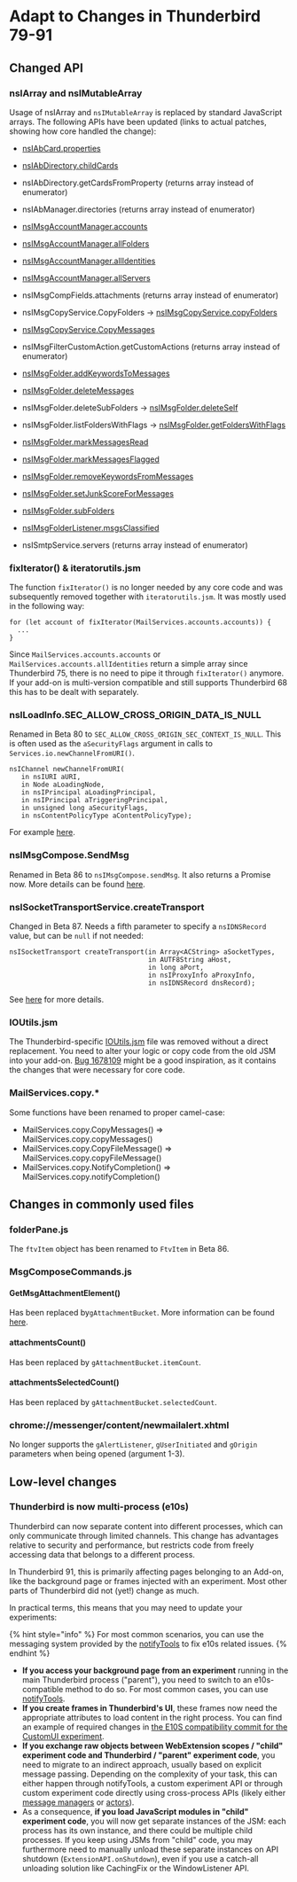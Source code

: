 # Adapt to Changes in Thunderbird 79-91

## Changed API

### nsIArray and nsIMutableArray

Usage of nsIArray and `nsIMutableArray` is replaced by standard JavaScript arrays. The following APIs have been updated \(links to actual patches, showing how core handled the change\):

* [nsIAbCard.properties](https://hg.mozilla.org/comm-central/diff/f7bc5c5ef5ebaec6fcd3394905b1190f7f9043e3/mailnews/addrbook/modules/AddrBookDirectory.jsm)
* [nsIAbDirectory.childCards](https://hg.mozilla.org/comm-central/diff/8d90e013f1e5ec392d10832272e622276010be05/mailnews/addrbook/public/nsIAbDirectory.idl)
* nsIAbDirectory.getCardsFromProperty \(returns array instead of enumerator\)
* nsIAbManager.directories \(returns array instead of enumerator\) 
* [nsIMsgAccountManager.accounts](https://hg.mozilla.org/comm-central/diff/1da9c365060718ffc88deb4d39b3930aeb02a1a7/calendar/base/modules/utils/calEmailUtils.jsm)
* [nsIMsgAccountManager.allFolders](https://hg.mozilla.org/comm-central/diff/4fd2ffb624922351c4c7ec6a775c78b436339fb3/mail/test/browser/folder-display/browser_recentMenu.js)
* [nsIMsgAccountManager.allIdentities](https://hg.mozilla.org/comm-central/diff/8d219926818378dda077442385c0d59650cc3ab6/calendar/base/modules/utils/calItipUtils.jsm)
* [nsIMsgAccountManager.allServers](https://hg.mozilla.org/comm-central/diff/16ca51abc6dda000296c7d7d082b9951ca04fd6d/mail/base/content/folderPane.js) 
* nsIMsgCompFields.attachments \(returns array instead of enumerator\) 
* nsIMsgCopyService.CopyFolders -&gt; [nsIMsgCopyService.copyFolders](https://hg.mozilla.org/comm-central/diff/4f8d3dff196eba35f09bbbe4f6487f882c07840e/mailnews/imap/test/unit/test_localToImapFilter.js)
* [nsIMsgCopyService.CopyMessages](https://hg.mozilla.org/comm-central/diff/fe318ec033d42bd4342a63b86c320116bfa5c5bc/mail/test/browser/message-window/browser_commands.js) 
* nsIMsgFilterCustomAction.getCustomActions \(returns array instead of enumerator\)

* [nsIMsgFolder.addKeywordsToMessages](https://hg.mozilla.org/comm-central/diff/4f1fac782b47fc236f62a18e7a51a51c8982edfd/mail/base/content/mailWindowOverlay.js#l1.71)
* [nsIMsgFolder.deleteMessages](https://hg.mozilla.org/comm-central/diff/c2ddbcc4f19781c5c61f46918a94dd33fab2c8d9/mail/components/compose/content/MsgComposeCommands.js)
* nsIMsgFolder.deleteSubFolders -&gt; [nsIMsgFolder.deleteSelf](https://hg.mozilla.org/comm-central/diff/d4333da4784fc707a56a5bdda13392a94765c05b/mail/base/content/folderPane.js#l1.14)
* nsIMsgFolder.listFoldersWithFlags -&gt;  [nsIMsgFolder.getFoldersWithFlags](https://hg.mozilla.org/comm-central/diff/d146b4e2061c4ec55fce6ac0615c722fed19e756/mail/base/content/folderPane.js#l1.16)
* [nsIMsgFolder.markMessagesRead](https://hg.mozilla.org/comm-central/diff/93610e507d37b2da5e034536ba05f7d2679fcfac/mail/components/extensions/parent/ext-messages.js#l1.22) 
* [nsIMsgFolder.markMessagesFlagged](https://hg.mozilla.org/comm-central/diff/93610e507d37b2da5e034536ba05f7d2679fcfac/mail/components/extensions/parent/ext-messages.js#l1.25)
* [nsIMsgFolder.removeKeywordsFromMessages](https://hg.mozilla.org/comm-central/diff/4f1fac782b47fc236f62a18e7a51a51c8982edfd/mailnews/base/test/unit/test_bug428427.js#l1.40)
* [nsIMsgFolder.setJunkScoreForMessages](https://hg.mozilla.org/comm-central/diff/93610e507d37b2da5e034536ba05f7d2679fcfac/mail/components/extensions/parent/ext-messages.js#l1.29)
* [nsIMsgFolder.subFolders](https://hg.mozilla.org/comm-central/diff/d0c8f7c8585e0f485a80f67ccb483b329115eedd/mail/test/browser/folder-pane/browser_folderNamesInRecentMode.js) 
* [nsIMsgFolderListener.msgsClassified](https://hg.mozilla.org/comm-central/diff/e7ab0d2b72908c0a66347f188f8e00d3b87e7b11/mail/components/extensions/parent/ext-messages.js) 
* nsISmtpService.servers \(returns array instead of enumerator\)

  

### fixIterator\(\) & iteratorutils.jsm

The function `fixIterator()` is no longer needed by any core code and was subsequently removed together with `iteratorutils.jsm`. It was mostly used in the following way:

```text
for (let account of fixIterator(MailServices.accounts.accounts)) {
  ...
}
```

Since `MailServices.accounts.accounts` or `MailServices.accounts.allIdentities` return a simple array since Thunderbird 75, there is no need to pipe it through `fixIterator()` anymore. If your add-on is multi-version compatible and still supports Thunderbird 68 this has to be dealt with separately.  


### nsILoadInfo.SEC\_ALLOW\_CROSS\_ORIGIN\_DATA\_IS\_NULL

Renamed in Beta 80 to `SEC_ALLOW_CROSS_ORIGIN_SEC_CONTEXT_IS_NULL`. This is often used as the `aSecurityFlags` argument in calls to `Services.io.newChannelFromURI()`. 

```text
nsIChannel newChannelFromURI(
   in nsIURI aURI,
   in Node aLoadingNode,
   in nsIPrincipal aLoadingPrincipal,
   in nsIPrincipal aTriggeringPrincipal,
   in unsigned long aSecurityFlags,
   in nsContentPolicyType aContentPolicyType);
```

For example [here](https://searchfox.org/comm-central/rev/bb3eb2b4cb4b17405e8efcc423563a7a07473292/calendar/base/modules/utils/calProviderUtils.jsm#74).  


### nsIMsgCompose.SendMsg

Renamed in Beta 86 to `nsIMsgCompose.sendMsg`. It also returns a Promise now. More details can be found [here](https://searchfox.org/comm-central/rev/bb3eb2b4cb4b17405e8efcc423563a7a07473292/mailnews/compose/public/nsIMsgCompose.idl#117).  


### nsISocketTransportService.createTransport

Changed in Beta 87. Needs a fifth parameter to specify a `nsIDNSRecord` value, but can be `null` if not needed:

```text
nsISocketTransport createTransport(in Array<ACString> aSocketTypes,
                                   in AUTF8String aHost,
                                   in long aPort,
                                   in nsIProxyInfo aProxyInfo,
                                   in nsIDNSRecord dnsRecord);
```

See [here](https://searchfox.org/mozilla-central/rev/15f6b60e343c536305a5aa81e2020d7b87f93158/netwerk/base/nsISocketTransportService.idl#62) for more details.

### IOUtils.jsm

The Thunderbird-specific [IOUtils.jsm](https://hg.mozilla.org/comm-central/file/bec25a74919c93d954d48beeb617a1ecb92e55b8/mailnews/base/src/IOUtils.jsm) file was removed without a direct replacement. You need to alter your logic or copy code from the old JSM into your add-on. [Bug 1678109](https://bugzilla.mozilla.org/show_bug.cgi?id=1678109) might be a good inspiration, as it contains the changes that were necessary for core code.

### MailServices.copy.\*

Some functions have been renamed to proper camel-case:

* MailServices.copy.CopyMessages\(\) ⇒ MailServices.copy.copyMessages\(\)
* MailServices.copy.CopyFileMessage\(\) ⇒ MailServices.copy.copyFileMessage\(\)
* MailServices.copy.NotifyCompletion\(\) ⇒ MailServices.copy.notifyCompletion\(\)

## Changes in commonly used files

### folderPane.js

The `ftvItem` object has been renamed to `FtvItem` in Beta 86.

### MsgComposeCommands.js

#### GetMsgAttachmentElement\(\)

Has been replaced by`gAttachmentBucket`. More information can be found [here](https://hg.mozilla.org/comm-central/diff/b84ef4aee6c977f95fdf04d37f74791d3fecfbf4/mail/components/compose/content/MsgComposeCommands.js#l1.666).

#### attachmentsCount\(\) 

Has been replaced by `gAttachmentBucket.itemCount`.

#### attachmentsSelectedCount\(\) 

Has been replaced by `gAttachmentBucket.selectedCount`.

### chrome://messenger/content/newmailalert.xhtml

No longer supports the `gAlertListener`, `gUserInitiated` and `gOrigin` parameters when being opened \(argument 1-3\).

## Low-level changes

### Thunderbird is now multi-process \(e10s\)

Thunderbird can now separate content into different processes, which can only communicate through limited channels. This change has advantages relative to security and performance, but restricts code from freely accessing data that belongs to a different process.

In Thunderbird 91, this is primarily affecting pages belonging to an Add-on, like the background page or frames injected with an experiment. Most other parts of Thunderbird did not \(yet!\) change as much.

In practical terms, this means that you may need to update your experiments:

{% hint style="info" %}
For most common scenarios, you can use the messaging system provided by the [notifyTools](https://github.com/thundernest/addon-developer-support/tree/master/auxiliary-apis/NotifyTools) to fix e10s related issues.
{% endhint %}

* **If you access your background page from an experiment** running in the main Thunderbird process \("parent"\), you need to switch to an e10s-compatible method to do so. For most common cases, you can use [notifyTools](https://github.com/thundernest/addon-developer-support/tree/master/auxiliary-apis/NotifyTools).
* **If you create frames in Thunderbird's UI**, these frames now need the appropriate attributes to load content in the right process. You can find an example of required changes in [the E10S compatibility commit for the CustomUI experiment](https://github.com/rsjtdrjgfuzkfg/thunderbird-experiments/commit/11232201ff437e7bb293efdcb93ecc3963a8328d#diff-41cf834ce8c3fae411d5f4c18abf8c024630074e616cf98307e582cea5362be7).
* **If you exchange raw objects between WebExtension scopes / "child" experiment code and Thunderbird / "parent" experiment code**, you need to migrate to an indirect approach, usually based on explicit message passing. Depending on the complexity of your task, this can either happen through notifyTools, a custom experiment API or through custom experiment code directly using cross-process APIs \(likely either [message managers](https://searchfox.org/mozilla-central/source/dom/chrome-webidl/MessageManager.webidl) or [actors](https://firefox-source-docs.mozilla.org/dom/ipc/jsactors.html)\).
* As a consequence, **if you load JavaScript modules in "child" experiment code**, you will now get separate instances of the JSM: each process has its own instance, and there could be multiple child processes. If you keep using JSMs from "child" code, you may furthermore need to manually unload these separate instances on API shutdown \(`ExtensionAPI.onShutdown`\), even if you use a catch-all unloading solution like CachingFix or the WindowListener API.

